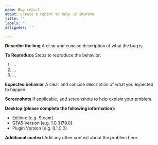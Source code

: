 ```yaml
---
name: Bug report
about: Create a report to help us improve
title: ''
labels: ''
assignees: ''

---
```


**Describe the bug**
A clear and concise description of what the bug is.

**To Reproduce**
Steps to reproduce the behavior:
1. ...
2. ...
3. ...

**Expected behavior**
A clear and concise description of what you expected to happen.

**Screenshots**
If applicable, add screenshots to help explain your problem.

**Desktop (please complete the following information):**
 - Edition: [e.g. Steam]
 - GTA5 Version [e.g. 1.0.3179.0]
 - Plugin Version [e.g. 0.1.0.0]

**Additional context**
Add any other context about the problem here.
